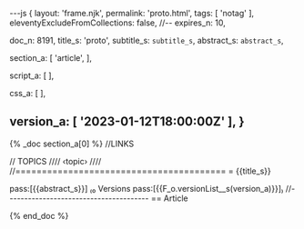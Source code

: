 ---js
{
  layout:    'frame.njk',
  permalink: 'proto.html',
  tags:      [ 'notag' ],
  eleventyExcludeFromCollections: false,
  //-- expires_n: 10,

  doc_n:      8191,
  title_s:    'proto',
  subtitle_s: `subtitle_s`,
  abstract_s: `abstract_s`,

  section_a:
  [
    'article',
  ],

  script_a:
  [
  ],
  
  css_a:
  [
  ],

  version_a:
  [
    '2023-01-12T18:00:00Z'
  ],
}
---
{% _doc section_a[0] %}
//LINKS

// TOPICS
////
‹topic›
////
//========================================
= {{title_s}}

pass:[{{abstract_s}}]
₍₀ 
  Versions
  pass:[{{F_o.versionList__s(version_a)}}]₎
//---------------------------------------
== Article

{% end_doc %}